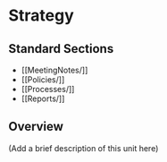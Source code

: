 # Strategy

## Standard Sections

- [[MeetingNotes/]]
- [[Policies/]]
- [[Processes/]]
- [[Reports/]]

## Overview

(Add a brief description of this unit here)
